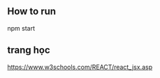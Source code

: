 ## How to run 

npm start




## trang học
https://www.w3schools.com/REACT/react_jsx.asp



















